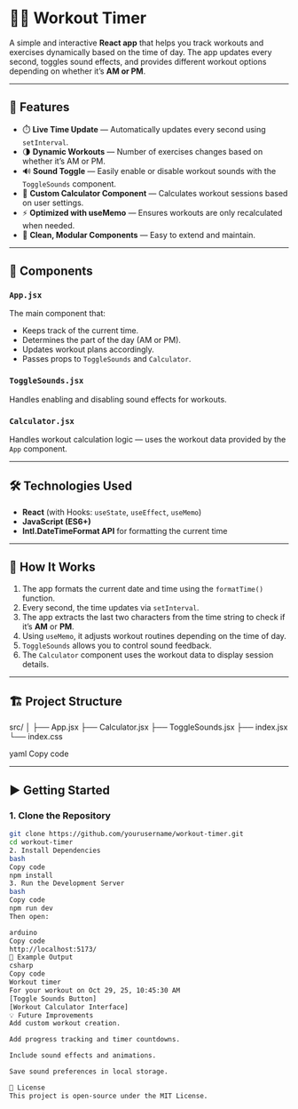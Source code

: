 # 🏋️‍♂️ Workout Timer

A simple and interactive **React app** that helps you track workouts and exercises dynamically based on the time of day. The app updates every second, toggles sound effects, and provides different workout options depending on whether it’s **AM or PM**.

---

## 🚀 Features

- ⏱️ **Live Time Update** — Automatically updates every second using `setInterval`.
- 🌗 **Dynamic Workouts** — Number of exercises changes based on whether it’s AM or PM.
- 🔊 **Sound Toggle** — Easily enable or disable workout sounds with the `ToggleSounds` component.
- 🧮 **Custom Calculator Component** — Calculates workout sessions based on user settings.
- ⚡ **Optimized with useMemo** — Ensures workouts are only recalculated when needed.
- 💅 **Clean, Modular Components** — Easy to extend and maintain.

---

## 🧩 Components

### `App.jsx`

The main component that:

- Keeps track of the current time.
- Determines the part of the day (AM or PM).
- Updates workout plans accordingly.
- Passes props to `ToggleSounds` and `Calculator`.

### `ToggleSounds.jsx`

Handles enabling and disabling sound effects for workouts.

### `Calculator.jsx`

Handles workout calculation logic — uses the workout data provided by the `App` component.

---

## 🛠️ Technologies Used

- **React** (with Hooks: `useState`, `useEffect`, `useMemo`)
- **JavaScript (ES6+)**
- **Intl.DateTimeFormat API** for formatting the current time

---

## 🧠 How It Works

1. The app formats the current date and time using the `formatTime()` function.
2. Every second, the time updates via `setInterval`.
3. The app extracts the last two characters from the time string to check if it’s **AM** or **PM**.
4. Using `useMemo`, it adjusts workout routines depending on the time of day.
5. `ToggleSounds` allows you to control sound feedback.
6. The `Calculator` component uses the workout data to display session details.

---

## 🏗️ Project Structure

src/
│
├── App.jsx
├── Calculator.jsx
├── ToggleSounds.jsx
├── index.jsx
└── index.css

yaml
Copy code

---

## ▶️ Getting Started

### 1. Clone the Repository

```bash
git clone https://github.com/yourusername/workout-timer.git
cd workout-timer
2. Install Dependencies
bash
Copy code
npm install
3. Run the Development Server
bash
Copy code
npm run dev
Then open:

arduino
Copy code
http://localhost:5173/
🧩 Example Output
csharp
Copy code
Workout timer
For your workout on Oct 29, 25, 10:45:30 AM
[Toggle Sounds Button]
[Workout Calculator Interface]
💡 Future Improvements
Add custom workout creation.

Add progress tracking and timer countdowns.

Include sound effects and animations.

Save sound preferences in local storage.

📄 License
This project is open-source under the MIT License.
```

